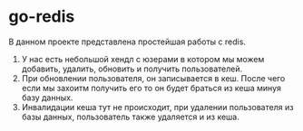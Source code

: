 # go-redis

В данном проекте представлена простейшая работы с redis. 

1. У нас есть небольшой хендл с юзерами в котором мы можем добавить, удалить, обновить и получить пользователей.
2. При обновлении пользователя, он записывается в кеш. После чего если мы захоитм получить его то он будет браться из кеша минуя базу данных.
3. Инвалидации кеша тут не происходит, при удалении пользователя из базы данных, пользователь также удаляется и из кеша.

